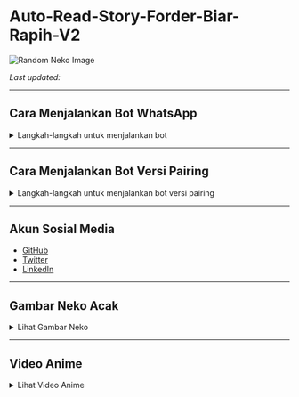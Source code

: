 # Auto-Read-Story-Forder-Biar-Rapih-V2

![Random Neko Image](https://nekos.life/api/v2/img/neko)

_Last updated: <script>document.write(new Date().toLocaleString());</script>_

---

## Cara Menjalankan Bot WhatsApp

<details>
  <summary>Langkah-langkah untuk menjalankan bot</summary>
  
  1. Clone repositori ini:
     ```bash
     git clone https://github.com/username/Auto-Read-Story-Forder-Biar-Rapih-V2.git
     ```
  2. Masuk ke direktori proyek:
     ```bash
     cd Auto-Read-Story-Forder-Biar-Rapih-V2
     ```
  3. Install dependencies:
     ```bash
     npm install
     ```
  4. Konfigurasi bot dengan mengedit file `config.js` di direktori `Pengaturan`.
  5. Jalankan bot:
     ```bash
     npm start
     ```
  6. Scan kode QR menggunakan aplikasi WhatsApp Anda.

</details>

---

## Cara Menjalankan Bot Versi Pairing

<details>
  <summary>Langkah-langkah untuk menjalankan bot versi pairing</summary>
  
  1. Clone repositori ini:
     ```bash
     git clone https://github.com/username/Auto-Read-Story-Forder-Biar-Rapih-V2.git
     ```
  2. Masuk ke direktori proyek:
     ```bash
     cd Auto-Read-Story-Forder-Biar-Rapih-V2
     ```
  3. Install dependencies:
     ```bash
     npm install
     ```
  4. Konfigurasi bot dengan mengedit file `config.js` di direktori `Pengaturan`.
  5. Jalankan bot:
     ```bash
     npm run pairing
     ```
  6. Scan kode QR menggunakan aplikasi WhatsApp Anda.

</details>

---

## Akun Sosial Media

- [GitHub](https://github.com/username)
- [Twitter](https://twitter.com/username)
- [LinkedIn](https://linkedin.com/in/username)

---

## Gambar Neko Acak

<details>
  <summary>Lihat Gambar Neko</summary>
  
  ![Random Neko Image](https://nekos.life/api/v2/img/neko)

</details>

---

## Video Anime

<details>
  <summary>Lihat Video Anime</summary>
  
  <video width="320" height="240" controls>
    <source src="https://www.example.com/anime-video.mp4" type="video/mp4">
    Your browser does not support the video tag.
  </video>

</details>
